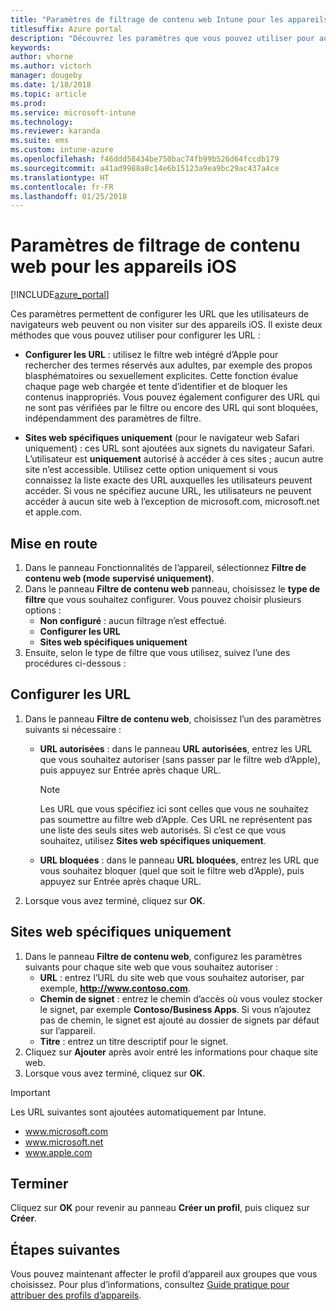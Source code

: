 ```yaml
---
title: "Paramètres de filtrage de contenu web Intune pour les appareils iOS"
titlesuffix: Azure portal
description: "Découvrez les paramètres que vous pouvez utiliser pour autoriser et bloquer l’accès à des sites web à partir d’appareils iOS."
keywords: 
author: vhorne
ms.author: victorh
manager: dougeby
ms.date: 1/18/2018
ms.topic: article
ms.prod: 
ms.service: microsoft-intune
ms.technology: 
ms.reviewer: karanda
ms.suite: ems
ms.custom: intune-azure
ms.openlocfilehash: f46ddd58434be750bac74fb99b526d64fccdb179
ms.sourcegitcommit: a41ad9988a8c14e6b15123a9ea9bc29ac437a4ce
ms.translationtype: HT
ms.contentlocale: fr-FR
ms.lasthandoff: 01/25/2018
---
```

# <a name="web-content-filter-settings-for-ios-devices"></a>Paramètres de filtrage de contenu web pour les appareils iOS

[!INCLUDE[azure_portal](./includes/azure_portal.md)]

Ces paramètres permettent de configurer les URL que les utilisateurs de navigateurs web peuvent ou non visiter sur des appareils iOS. Il existe deux méthodes que vous pouvez utiliser pour configurer les URL :

- **Configurer les URL** : utilisez le filtre web intégré d’Apple pour rechercher des termes réservés aux adultes, par exemple des propos blasphématoires ou sexuellement explicites. Cette fonction évalue chaque page web chargée et tente d’identifier et de bloquer les contenus inappropriés. Vous pouvez également configurer des URL qui ne sont pas vérifiées par le filtre ou encore des URL qui sont bloquées, indépendamment des paramètres de filtre.

- **Sites web spécifiques uniquement** (pour le navigateur web Safari uniquement) : ces URL sont ajoutées aux signets du navigateur Safari. L’utilisateur est **uniquement** autorisé à accéder à ces sites ; aucun autre site n’est accessible. Utilisez cette option uniquement si vous connaissez la liste exacte des URL auxquelles les utilisateurs peuvent accéder.
Si vous ne spécifiez aucune URL, les utilisateurs ne peuvent accéder à aucun site web à l’exception de microsoft.com, microsoft.net et apple.com.



## <a name="get-started"></a>Mise en route

1. Dans le panneau Fonctionnalités de l’appareil, sélectionnez **Filtre de contenu web (mode supervisé uniquement)**.
2. Dans le panneau **Filtre de contenu web** panneau, choisissez le **type de filtre** que vous souhaitez configurer. Vous pouvez choisir plusieurs options :
    - **Non configuré** : aucun filtrage n’est effectué.
    - **Configurer les URL**
    - **Sites web spécifiques uniquement**
3. Ensuite, selon le type de filtre que vous utilisez, suivez l’une des procédures ci-dessous :


## <a name="configure-urls"></a>Configurer les URL

1. Dans le panneau **Filtre de contenu web**, choisissez l’un des paramètres suivants si nécessaire :
   - **URL autorisées** : dans le panneau **URL autorisées**, entrez les URL que vous souhaitez autoriser (sans passer par le filtre web d’Apple), puis appuyez sur Entrée après chaque URL.
     > [!NOTE]
     > Les URL que vous spécifiez ici sont celles que vous ne souhaitez pas soumettre au filtre web d’Apple. Ces URL ne représentent pas une liste des seuls sites web autorisés. Si c’est ce que vous souhaitez, utilisez **Sites web spécifiques uniquement**.

   - **URL bloquées** : dans le panneau **URL bloquées**, entrez les URL que vous souhaitez bloquer (quel que soit le filtre web d’Apple), puis appuyez sur Entrée après chaque URL.
2. Lorsque vous avez terminé, cliquez sur **OK**.


## <a name="specific-websites-only"></a>Sites web spécifiques uniquement

1. Dans le panneau **Filtre de contenu web**, configurez les paramètres suivants pour chaque site web que vous souhaitez autoriser :
    - **URL** : entrez l’URL du site web que vous souhaitez autoriser, par exemple, **http://www.contoso.com**.
    - **Chemin de signet** : entrez le chemin d’accès où vous voulez stocker le signet, par exemple **Contoso/Business Apps**. Si vous n’ajoutez pas de chemin, le signet est ajouté au dossier de signets par défaut sur l’appareil.
    - **Titre** : entrez un titre descriptif pour le signet.
2. Cliquez sur **Ajouter** après avoir entré les informations pour chaque site web.
3. Lorsque vous avez terminé, cliquez sur **OK**.

>[!IMPORTANT] 
> Les URL suivantes sont ajoutées automatiquement par Intune.
> - www.microsoft.com
> - www.microsoft.net
> - www.apple.com

## <a name="finish-up"></a>Terminer

Cliquez sur **OK** pour revenir au panneau **Créer un profil**, puis cliquez sur **Créer**.

## <a name="next-steps"></a>Étapes suivantes

Vous pouvez maintenant affecter le profil d’appareil aux groupes que vous choisissez. Pour plus d’informations, consultez [Guide pratique pour attribuer des profils d’appareils](device-profile-assign.md).
